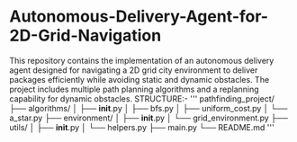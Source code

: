 # Autonomous-Delivery-Agent-for-2D-Grid-Navigation
This repository contains the implementation of an autonomous delivery agent designed for navigating a 2D grid city environment to deliver packages efficiently while avoiding static and dynamic obstacles. The project includes multiple path planning algorithms and a replanning capability for dynamic obstacles.
STRUCTURE:-
'''
pathfinding_project/
├── algorithms/
│   ├── __init__.py
│   ├── bfs.py
│   ├── uniform_cost.py
│   └── a_star.py
├── environment/
│   ├── __init__.py
│   └── grid_environment.py
├── utils/
│   ├── __init__.py
│   └── helpers.py
├── main.py
└── README.md
'''
